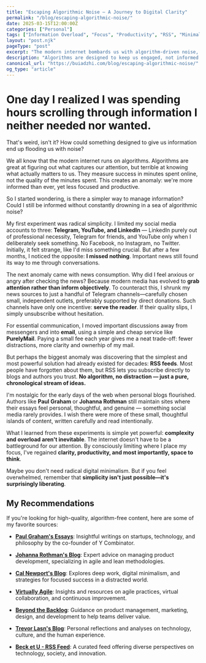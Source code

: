 ```yaml
---
title: "Escaping Algorithmic Noise — A Journey to Digital Clarity"
permalink: "/blog/escaping-algorithmic-noise/"
date: 2025-03-15T12:00:00Z
categories: ["Personal"]
tags: ["Information Overload", "Focus", "Productivity", "RSS", "Minimalism"]
layout: "post.njk"
pageType: "post"
excerpt: "The modern internet bombards us with algorithm-driven noise, making us more informed yet less focused. Discover a path to regaining clarity and control over your digital life."
description: "Algorithms are designed to keep us engaged, not informed. Learn how reducing digital clutter, embracing RSS, and choosing intentional content consumption can lead to a clearer, more productive life."
canonical_url: "https://buiadzhi.com/blog/escaping-algorithmic-noise/"
og_type: "article"
---
```


# One day I realized I was spending hours scrolling through information I neither needed nor wanted.  

That's weird, isn't it? How could something designed to give us information end up flooding us with noise?  

We all know that the modern internet runs on algorithms. Algorithms are great at figuring out what captures our attention, but terrible at knowing what actually matters to us. They measure success in minutes spent online, not the quality of the minutes spent. This creates an anomaly: we're more informed than ever, yet less focused and productive.  

So I started wondering, is there a simpler way to manage information? Could I still be informed without constantly drowning in a sea of algorithmic noise?  

My first experiment was radical simplicity. I limited my social media accounts to three: **Telegram, YouTube, and LinkedIn** — LinkedIn purely out of professional necessity, Telegram for friends, and YouTube only when I deliberately seek something. No Facebook, no Instagram, no Twitter. Initially, it felt strange, like I'd miss something crucial. But after a few months, I noticed the opposite: **I missed nothing**. Important news still found its way to me through conversations.  

The next anomaly came with news consumption. Why did I feel anxious or angry after checking the news? Because modern media has evolved to **grab attention rather than inform objectively**. To counteract this, I shrunk my news sources to just a handful of Telegram channels—carefully chosen small, independent outlets, preferably supported by direct donations. Such channels have only one incentive: **serve the reader**. If their quality slips, I simply unsubscribe without hesitation.  

For essential communication, I moved important discussions away from messengers and into **email**, using a simple and cheap service like **PurelyMail**. Paying a small fee each year gives me a neat trade-off: fewer distractions, more clarity and ownerhip of my mail.  

But perhaps the biggest anomaly was discovering that the simplest and most powerful solution had already existed for decades: **RSS feeds**. Most people have forgotten about them, but RSS lets you subscribe directly to blogs and authors you trust. **No algorithm, no distraction — just a pure, chronological stream of ideas.**  

I'm nostalgic for the early days of the web when personal blogs flourished. Authors like **Paul Graham** or **Johanna Rothman** still maintain sites where their essays feel personal, thoughtful, and genuine — something social media rarely provides. I wish there were more of these small, thoughtful islands of content, written carefully and read intentionally.  

What I learned from these experiments is simple yet powerful: **complexity and overload aren't inevitable**. The internet doesn't have to be a battleground for our attention. By consciously limiting where I place my focus, I've regained **clarity, productivity, and most importantly, space to think**.  

Maybe you don't need radical digital minimalism. But if you feel overwhelmed, remember that **simplicity isn't just possible—it's surprisingly liberating**.  

## My Recommendations

If you're looking for high-quality, algorithm-free content, here are some of my favorite sources:

- **[Paul Graham's Essays](https://www.paulgraham.com/articles.html)**: Insightful writings on startups, technology, and philosophy by the co-founder of Y Combinator.

- **[Johanna Rothman's Blog](https://www.jrothman.com)**: Expert advice on managing product development, specializing in agile and lean methodologies.

- **[Cal Newport's Blog](https://calnewport.com/blog/)**: Explores deep work, digital minimalism, and strategies for focused success in a distracted world.

- **[Virtually Agile](https://www.virtuallyagile.co.uk/blog)**: Insights and resources on agile practices, virtual collaboration, and continuous improvement.

- **[Beyond the Backlog](https://beyondthebacklog.com/)**: Guidance on product management, marketing, design, and development to help teams deliver value.

- **[Trevor Lasn's Blog](https://www.trevorlasn.com/)**: Personal reflections and analyses on technology, culture, and the human experience.

- **[Beck et U - RSS Feed](https://becketu.com/feed)**: A curated feed offering diverse perspectives on technology, society, and innovation.

